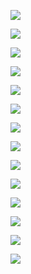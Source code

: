 ![](https://cnindex.github.io/Mental-Out/images/03/14.jpg)

![](https://cnindex.github.io/Mental-Out/images/03/15.jpg)

![](https://cnindex.github.io/Mental-Out/images/03/16.jpg)

![](https://cnindex.github.io/Mental-Out/images/03/17.jpg)

![](https://cnindex.github.io/Mental-Out/images/03/18.jpg)

![](https://cnindex.github.io/Mental-Out/images/03/19.jpg)

![](https://cnindex.github.io/Mental-Out/images/03/20.jpg)

![](https://cnindex.github.io/Mental-Out/images/03/21.jpg)

![](https://cnindex.github.io/Mental-Out/images/03/22.jpg)

![](https://cnindex.github.io/Mental-Out/images/03/23.jpg)

![](https://cnindex.github.io/Mental-Out/images/03/24.jpg)

![](https://cnindex.github.io/Mental-Out/images/03/25.jpg)

![](https://cnindex.github.io/Mental-Out/images/03/26.jpg)

![](https://cnindex.github.io/Mental-Out/images/04/0.jpg)
